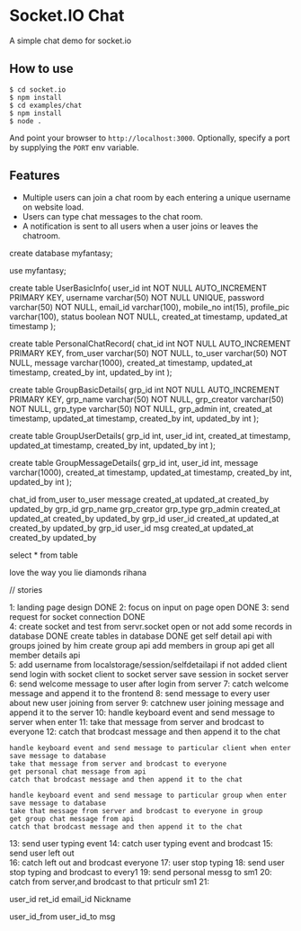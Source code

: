 
# Socket.IO Chat

A simple chat demo for socket.io

## How to use

```
$ cd socket.io
$ npm install
$ cd examples/chat
$ npm install
$ node .
```

And point your browser to `http://localhost:3000`. Optionally, specify
a port by supplying the `PORT` env variable.

## Features

- Multiple users can join a chat room by each entering a unique username
on website load.
- Users can type chat messages to the chat room.
- A notification is sent to all users when a user joins or leaves
the chatroom.



create database myfantasy;

use myfantasy;

create table UserBasicInfo(
user_id int NOT NULL AUTO_INCREMENT PRIMARY KEY,
username varchar(50) NOT NULL UNIQUE,
password varchar(50) NOT NULL,
email_id varchar(100),
mobile_no int(15),
profile_pic varchar(100),
status boolean NOT NULL,
created_at timestamp,
updated_at timestamp
);

create table PersonalChatRecord(
chat_id int NOT NULL AUTO_INCREMENT PRIMARY KEY,
from_user varchar(50) NOT NULL,
to_user  varchar(50) NOT NULL,
message varchar(1000),
created_at timestamp,
updated_at timestamp,
created_by int,
updated_by int
);

create table GroupBasicDetails(
grp_id int NOT NULL AUTO_INCREMENT PRIMARY KEY,
grp_name varchar(50) NOT NULL,
grp_creator  varchar(50) NOT NULL,
grp_type  varchar(50) NOT NULL,
grp_admin  int,
created_at timestamp,
updated_at timestamp,
created_by int,
updated_by int
);

create table GroupUserDetails(
grp_id int,
user_id int,
created_at timestamp,
updated_at timestamp,
created_by int,
updated_by int
);

create table GroupMessageDetails(
grp_id int,
user_id int,
message varchar(1000),
created_at timestamp,
updated_at timestamp,
created_by int,
updated_by int
);





chat_id  from_user  to_user   message  created_at  updated_at   created_by   updated_by
grp_id   grp_name   grp_creator  grp_type  grp_admin  created_at  updated_at  created_by   updated_by
grp_id   user_id  created_at  updated_at  created_by   updated_by
grp_id   user_id   msg   created_at   updated_at   created_by   updated_by

select * from table 




love the way you lie
diamonds rihana


 
 
 
 
// stories
 
  


1:  landing page design                         DONE
2:  focus on input on page open                 DONE
3:  send request for socket connection          DONE    
4:  create socket and test from servr.socket open or not
    add some records in database                DONE
    create tables in database                   DONE 
    get self detail api with groups joined by him
    create group api
    add members in group api
    get all member details api       
5:  add username from localstorage/session/selfdetailapi if not added client
    send login with socket client to socket server
    save session in socket server
6:  send welcome message to user after login from server
7:  catch welcome message and append it to the frontend
8:  send message to every user about new user joining from server
9:  catchnew user joining message and append it to the server
10: handle keyboard event and send message to server when enter
11: take that message from server and brodcast to everyone
12: catch that brodcast message and then append it to the chat

    handle keyboard event and send message to particular client when enter
    save message to database
    take that message from server and brodcast to everyone
    get personal chat message from api 
    catch that brodcast message and then append it to the chat

    handle keyboard event and send message to particular group when enter
    save message to database
    take that message from server and brodcast to everyone in group
    get group chat message from api 
    catch that brodcast message and then append it to the chat

13: send user typing event
14: catch user typing event and brodcast
15: send user left out                     
16: catch left out and brodcast everyone 
17: user stop typing
18: send user stop typing and brodcast to every1
19: send personal messg to sm1
20: catch from server,and brodcast to that prticulr sm1
21:
 
 
 
user_id   ret_id    email_id    Nickname
 
user_id_from   user_id_to   msg
 
 
 
 
 


